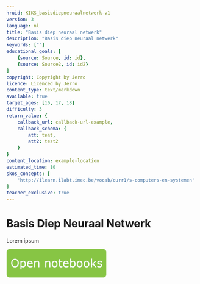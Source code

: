```yaml
---
hruid: KIKS_basisdiepneuraalnetwerk-v1
version: 3
language: nl
title: "Basis diep neuraal netwerk"
description: "Basis diep neuraal netwerk"
keywords: [""]
educational_goals: [
    {source: Source, id: id}, 
    {source: Source2, id: id2}
]
copyright: Copyright by Jerro
licence: Licenced by Jerro
content_type: text/markdown
available: true
target_ages: [16, 17, 18]
difficulty: 3
return_value: {
    callback_url: callback-url-example,
    callback_schema: {
        att: test,
        att2: test2
    }
}
content_location: example-location
estimated_time: 10
skos_concepts: [
    'http://ilearn.ilabt.imec.be/vocab/curr1/s-computers-en-systemen'
]
teacher_exclusive: true
---
```


# Basis Diep Neuraal Netwerk
Lorem ipsum

[![](embed/Knop.png "Knop")](https://kiks.ilabt.imec.be/jupyterhub/?id=1720 "Diep neuraal netwerk")